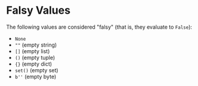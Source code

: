Falsy Values
============

The following values are considered "falsy" (that is, they evaluate to `False`):

- `None`
- `""` (empty string)
- `[]` (empty list)
- `()` (empty tuple)
- `{}` (empty dict)
- `set()` (empty set)
- `b''` (empty byte)
